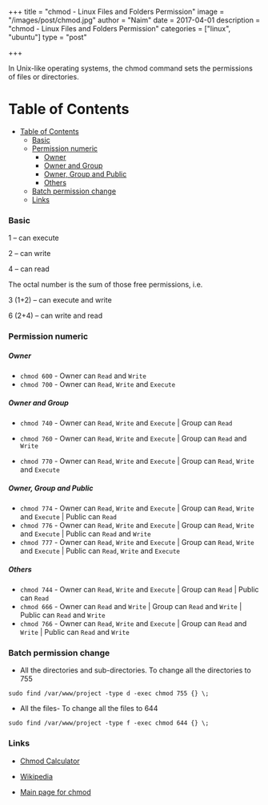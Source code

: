 +++
title = "chmod - Linux Files and Folders Permission"
image = "/images/post/chmod.jpg"
author = "Naim"
date = 2017-04-01
description = "chmod - Linux Files and Folders Permission"
categories = ["linux", "ubuntu"]
type = "post"

+++

In Unix-like operating systems, the chmod command sets the permissions of files or directories.

Table of Contents
=================

* [Table of Contents](#table-of-contents)
    * [Basic](#basic)
    * [Permission numeric](#permission-numeric)
        * [Owner](#owner)
        * [Owner and Group](#owner-and-group)
        * [Owner, Group and Public](#owner-group-and-public)
        * [Others](#others)
    * [Batch permission change](#batch-permission-change)
    * [Links](#links)


### Basic

1 – can execute

2 – can write

4 – can read

The octal number is the sum of those free permissions, i.e.

3 (1+2) – can execute and write

6 (2+4) – can write and read



### Permission numeric

##### Owner

- `chmod 600` - Owner can `Read` and `Write`
- `chmod 700` - Owner can `Read`,  `Write` and `Execute`


##### Owner and Group

- `chmod 740` - Owner can `Read`,  `Write` and `Execute` | Group can `Read`

- `chmod 760` - Owner can `Read`,  `Write` and `Execute` | Group can `Read` and `Write`
- `chmod 770` - Owner can `Read`,  `Write` and `Execute` | Group can `Read`, `Write` and `Execute`



##### Owner, Group and Public

- `chmod 774` - Owner can `Read`,  `Write` and `Execute` | Group can `Read`, `Write` and `Execute` | Public can `Read`
- `chmod 776` - Owner can `Read`,  `Write` and `Execute` | Group can `Read`, `Write` and `Execute` | Public can `Read` and `Write`
- `chmod 777` - Owner can `Read`,  `Write` and `Execute` | Group can `Read`, `Write` and `Execute` | Public can `Read`, `Write` and `Execute`



##### Others

- `chmod 744` - Owner can `Read`,  `Write` and `Execute`  | Group can `Read` | Public can `Read`
- `chmod 666` - Owner can `Read` and  `Write`  | Group can `Read` and `Write` | Public can `Read` and `Write`
- `chmod 766` - Owner can `Read`,  `Write` and `Execute` | Group can `Read` and `Write` | Public can `Read` and `Write`



### Batch permission change



- All the directories and sub-directories. To change all the directories to 755

```
sudo find /var/www/project -type d -exec chmod 755 {} \;
```



- All the files- To change all the files to 644

```
sudo find /var/www/project -type f -exec chmod 644 {} \;
```



### Links

- [Chmod Calculator](https://chmod-calculator.com)

- [Wikipedia]( http://en.wikipedia.org/wiki/Filesystem_permissions)

- [Main page for chmod]( http://linux.die.net/man/1/chmod)
